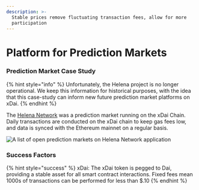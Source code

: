 ```yaml
---
description: >-
  Stable prices remove fluctuating transaction fees, allow for more
  participation
---
```


# Platform for Prediction Markets

### Prediction Market Case Study

{% hint style="info" %}
Unfortunately, the Helena project is no longer operational. We keep this information for historical purposes, with the idea that this case-study can inform new future prediction market platforms on xDai. 
{% endhint %}

The [Helena Network](https://media.consensys.net/prediction-markets-platform-becomes-first-dapp-on-xdai-sidechain-f26e6d691799) was a prediction market running on the xDai Chain. Daily transactions are conducted on the xDai chain to keep gas fees low, and data is synced with the Ethereum mainnet on a regular basis. 

![A list of open prediction markets on Helena Network application](../../.gitbook/assets/image-2019-10-03-at-2.11.21-pm.png)

### Success Factors

{% hint style="success" %}
xDai: The xDai token is pegged to Dai, providing a stable asset for all smart contract interactions. Fixed fees mean 1000s of transactions can be performed for less than $.10
{% endhint %}

